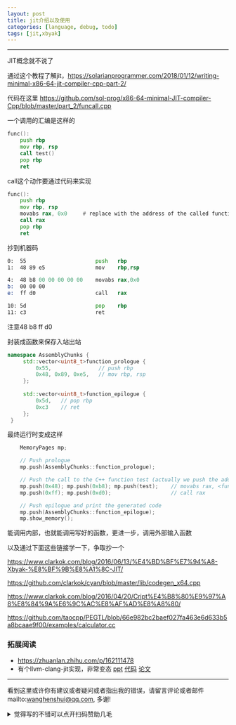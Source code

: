 ```yaml
---
layout: post
title: jit介绍以及使用
categories: [language, debug, todo]
tags: [jit,xbyak]
---
```



---

JIT概念就不说了

通过这个教程了解jit，https://solarianprogrammer.com/2018/01/12/writing-minimal-x86-64-jit-compiler-cpp-part-2/

代码在这里 https://github.com/sol-prog/x86-64-minimal-JIT-compiler-Cpp/blob/master/part_2/funcall.cpp



一个调用的汇编是这样的

```asm
func():
    push rbp
    mov rbp, rsp
    call test()
    pop rbp
    ret
```



call这个动作要通过代码来实现

```asm
func():
    push rbp
    mov rbp, rsp
    movabs rax, 0x0		# replace with the address of the called function
    call rax
    pop rbp
    ret
```



抄到机器码

```asm
0:	55                   	push   rbp
1:	48 89 e5             	mov    rbp,rsp

4:	48 b8 00 00 00 00 00 	movabs rax,0x0
b:	00 00 00
e:	ff d0                	call   rax

10:	5d                   	pop    rbp
11:	c3                   	ret
```

注意48 b8 ff d0



封装成函数来保存入站出站

```c++
namespace AssemblyChunks {
     std::vector<uint8_t>function_prologue {
         0x55,               // push rbp
         0x48, 0x89, 0xe5,   // mov	rbp, rsp
     };
 
     std::vector<uint8_t>function_epilogue {
         0x5d,   // pop	rbp
         0xc3    // ret
     };
 }
```



最终运行时变成这样

```c++
    MemoryPages mp;

    // Push prologue
    mp.push(AssemblyChunks::function_prologue);

    // Push the call to the C++ function test (actually we push the address of the test function)
    mp.push(0x48); mp.push(0xb8); mp.push(test);    // movabs rax, <function_address>
    mp.push(0xff); mp.push(0xd0);                   // call rax

    // Push epilogue and print the generated code
    mp.push(AssemblyChunks::function_epilogue);
    mp.show_memory();
```

能调用内部，也就能调用写好的函数，更进一步，调用外部输入函数





以及通过下面这些链接学一下，争取抄一个

https://www.clarkok.com/blog/2016/06/13/%E4%BD%BF%E7%94%A8-Xbyak-%E8%BF%9B%E8%A1%8C-JIT/

https://github.com/clarkok/cyan/blob/master/lib/codegen_x64.cpp

https://www.clarkok.com/blog/2016/04/20/Cript%E4%B8%80%E9%97%A8%E8%84%9A%E6%9C%AC%E8%AF%AD%E8%A8%80/



https://github.com/taocpp/PEGTL/blob/66e982bc2baef027fa463e6d633b5a8bcaae9f00/examples/calculator.cc



### 拓展阅读

- https://zhuanlan.zhihu.com/p/162111478
- 有个llvm-clang-jit实现，非常变态 [ppt](https://quantlabfinancial.github.io/talks/cppcon-2020/just-in-time_compilation_the-next-big-thing/#/) [代码](https://github.com/hfinkel/llvm-project-cxxjit) [论文](https://arxiv.org/pdf/1904.08555.pdf)





---

看到这里或许你有建议或者疑问或者指出我的错误，请留言评论或者邮件mailto:wanghenshui@qq.com, 多谢! 
<details>
<summary>觉得写的不错可以点开扫码赞助几毛</summary>
<img src="https://wanghenshui.github.io/assets/wepay.png" alt="微信转账">
</details>